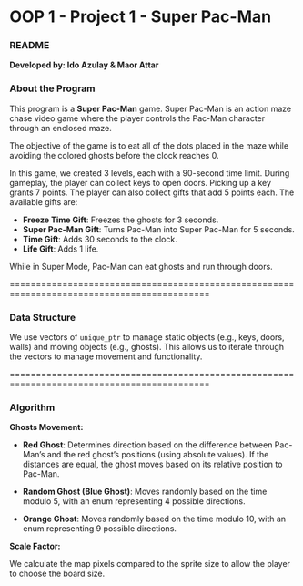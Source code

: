# OOP 1 - Project 1 - Super Pac-Man

### README

**Developed by: Ido Azulay & Maor Attar**

### About the Program

This program is a **Super Pac-Man** game. Super Pac-Man is an action maze chase video game where the player controls the Pac-Man character through an enclosed maze. 

The objective of the game is to eat all of the dots placed in the maze while avoiding the colored ghosts before the clock reaches 0. 

In this game, we created 3 levels, each with a 90-second time limit. During gameplay, the player can collect keys to open doors. Picking up a key grants 7 points. The player can also collect gifts that add 5 points each. The available gifts are:

- **Freeze Time Gift**: Freezes the ghosts for 3 seconds.
- **Super Pac-Man Gift**: Turns Pac-Man into Super Pac-Man for 5 seconds.
- **Time Gift**: Adds 30 seconds to the clock.
- **Life Gift**: Adds 1 life.

While in Super Mode, Pac-Man can eat ghosts and run through doors.

============================================================================================
### Data Structure

We use vectors of `unique_ptr` to manage static objects (e.g., keys, doors, walls) and moving objects (e.g., ghosts). This allows us to iterate through the vectors to manage movement and functionality.

============================================================================================
### Algorithm

**Ghosts Movement:**

- **Red Ghost**: Determines direction based on the difference between Pac-Man’s and the red ghost’s positions (using absolute values). If the distances are equal, the ghost moves based on its relative position to Pac-Man.

- **Random Ghost (Blue Ghost)**: Moves randomly based on the time modulo 5, with an enum representing 4 possible directions.

- **Orange Ghost**: Moves randomly based on the time modulo 10, with an enum representing 9 possible directions.

**Scale Factor:**

We calculate the map pixels compared to the sprite size to allow the player to choose the board size. 

